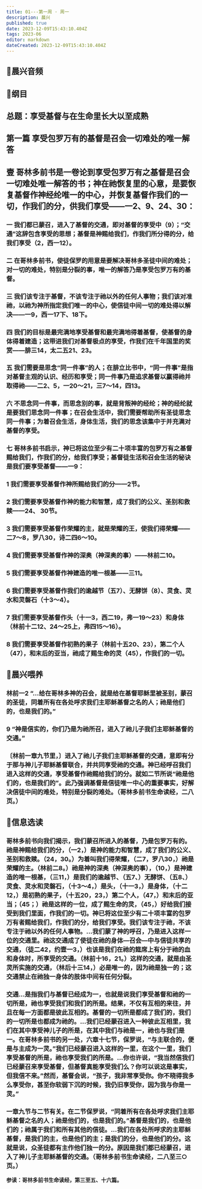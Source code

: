 ```yaml
---
title: 01---第一周 · 周一
description: 晨兴
published: true
date: 2023-12-09T15:43:10.404Z
tags: 2023-06
editor: markdown
dateCreated: 2023-12-09T15:43:10.404Z
---
```


## 🎵晨兴音频

## 📖纲目

## **总题：享受基督与在生命里长大以至成熟**

## **第一篇 享受包罗万有的基督是召会一切难处的唯一解答**

## **壹 哥林多前书是一卷论到享受包罗万有之基督是召会一切难处唯一解答的书；神在祂恢复里的心意，是要恢复基督作神经纶唯一的中心，并恢复基督作我们的一切，作我们的分，供我们享受——一2、9、24、30：**

### **一 我们都已蒙召，进入了基督的交通，即对基督的享受中（9）；“交通”这辞包含享受的思想；基督是神赐给我们，作我们所分得的分，给我们享受（2，西一12）。**

### **二 在哥林多前书，使徒保罗的用意是要解决哥林多圣徒中间的难处；对一切的难处，特别是分裂的事，唯一的解答乃是享受包罗万有的基督。**

### **三 我们该专注于基督，不该专注于祂以外的任何人事物；我们该对准祂，以祂为神所指定我们唯一的中心，使信徒中间一切的难处得以解决——一9，西一17下、18下。**

### **四 我们的目标是最完满地享受基督和最完满地得着基督，使基督的身体得着建造；这带进我们对基督极点的享受，作我们在千年国里的奖赏——腓三14，太二五21、23。**

### **五 我们需要是思念“同一件事”的人；在腓立比书中，“同一件事”是指对基督主观的认识、经历和享受；同一件事乃是追求基督以赢得祂并取得祂——二2、5，一20～21，三7～14，四13。**

### **六 不思念同一件事，而思念别的事，就是背叛神的经纶；神的经纶就是要我们思念同一件事；在召会生活中，我们需要帮助所有圣徒思念同一件事；为着召会生活，身体生活，我们的思念该集中于并充满对基督的享受。**

### **七 哥林多前书启示，神已将这位至少有二十项丰富的包罗万有之基督赐给我们，作我们的分，给我们享受；基督徒生活和召会生活的秘诀是我们要享受基督——一9：**

### **1 我们需要享受基督作神所赐给我们的分——2节。**

### **2 我们需要享受基督作神的能力和智慧，成了我们的公义、圣别和救赎——24、 30节。**

### **3 我们需要享受基督作荣耀的主，就是荣耀的王，使我们得荣耀——二7～8，罗八30，诗二四6～10。**

### **4 我们需要享受基督作神的深奥（神深奥的事）——林前二10。**

### **5 我们需要享受基督作神建造的唯一根基——三11。**

### **6 我们需要享受基督作我们的逾越节（五7）、无酵饼（8）、灵食、灵水和灵磐石（十3～4）。**

### **7 我们需要享受基督作头（十一3，西二19，弗一19～23）和身体（林前十二12、24～25上，弗四15～16）。**

### **8 我们需要享受基督作初熟的果子（林前十五20、23），第二个人（47），和末后的亚当，祂成了赐生命的灵（45），作我们的一切。**

## 📖晨兴喂养

### 林前一2   “…给在哥林多神的召会，就是给在基督耶稣里被圣别，蒙召的圣徒，同着所有在各处呼求我们主耶稣基督之名的人；祂是他们的，也是我们的。”

### 9   “神是信实的，你们乃是为祂所召，进入了祂儿子我们主耶稣基督的交通。”

### 〔林前一章九节里，〕进入了祂儿子我们主耶稣基督的交通，意即有分于那与神儿子耶稣基督联合，并共同享受祂的交通。神已经呼召我们进入这样的交通，享受基督作祂赐给我们的分。就如二节所说“祂是他们的，也是我们的”。此乃强调基督是信徒唯一中心的重要事实，好解决信徒中间的难处，特别是分裂的难处。（哥林多前书生命读经，二八页。）

## 📖信息选读

### 哥林多前书向我们揭示，我们蒙召所进入的基督，乃是包罗万有的。祂是神赐给我们的分，（一2，）是神的能力和智慧，成了我们的公义、圣别和救赎。（24，30。）为着叫我们得荣耀，（二7，罗八30，）祂是荣耀的主。（林前二8。）祂是神的深奥（神深奥的事），（10，）是神建造的唯一根基，（三11，）是我们的逾越节、（五7、）无酵饼、（五8、）灵食、灵水和灵磐石，（十3～4，）是头，（十一3，）是身体，（十二12，）是初熟的果子，（十五20，23，）第二个人，（47，）和末后的亚当；（45；）祂是这样的一位，成了赐生命的灵，（45，）好给我们接受到我们里面，作我们的一切。神已将这位至少有二十项丰富的包罗万有者赐给我们，作我们的分，给我们享受。我们该专注于祂，不该专注于祂以外的任何人事物。…我们蒙了神的呼召，乃是进入这样一位的交通里。祂这交通成了使徒在祂的身体—召会—中与信徒共享的交通，（徒二42，约壹一3，）也该是我们在祂的筵席上有分于祂的血和身体时，所享受的交通。（林前十16，21。）这样的交通，就是由圣灵所实施的交通，（林后十三14，）必是唯一的，因为祂是独一的；这交通禁止在祂独一身体的肢体中间有任何分裂。

### 交通…是指我们与基督已经成为一，也就是说我们享受基督和祂的一切所是，祂也享受我们和我们的所是。结果，不仅有互相的来往，并且在每一方面都是彼此互相的。基督的一切所是都成了我们的，我们的一切所是也都成为祂的。…我们已经蒙召进入一种彼此互相里，我们在其中享受神儿子的所是，在其中我们与祂是一，祂也与我们是一。在哥林多前书的另一处，六章十七节，保罗说，“与主联合的，便是与主成为一灵。”我们已经蒙召进入这样的一里，在这个一里，我们享受基督的所是，祂也享受我们的所是。…你也许说，“我当然信我们已经蒙召来享受基督，但基督真能享受我们么？你可以说这是事实，但我信不来。”然而，基督会说，“孩子，我非常享受你。你不晓得我多么享受你，甚至你软弱下沉的时候，我仍旧享受你，因为我与你是一灵。”

### 一章九节与二节有关。在二节保罗说，“同着所有在各处呼求我们主耶稣基督之名的人；祂是他们的，也是我们的。”基督是我们的，也是他们的；祂属于我们和所有其他的信徒。…我们在各处所呼求的主耶稣基督，是我们的主，也是他们的主；是我们的分，也是他们的分。这就是说，众圣徒都有主作他们独一的分。原因是我们都已经蒙召，进入了神儿子主耶稣基督的交通。（哥林多前书生命读经，二八至三○页。）

**参读：哥林多前书生命读经，第三至五、十六篇。**